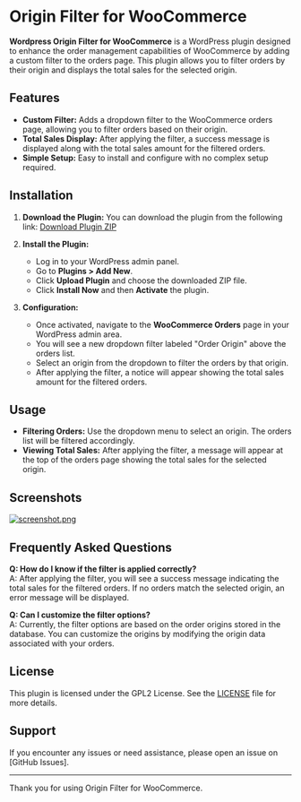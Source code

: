 # Origin Filter for WooCommerce

**Wordpress Origin Filter for WooCommerce** 
is a WordPress plugin designed to enhance the order management capabilities of WooCommerce by adding a custom filter to the orders page. This plugin allows you to filter orders by their origin and displays the total sales for the selected origin.

## Features
- **Custom Filter:** Adds a dropdown filter to the WooCommerce orders page, allowing you to filter orders based on their origin.
- **Total Sales Display:** After applying the filter, a success message is displayed along with the total sales amount for the filtered orders.
- **Simple Setup:** Easy to install and configure with no complex setup required.

## Installation
1. **Download the Plugin:**
   You can download the plugin from the following link:
  [Download Plugin ZIP](https://drive.google.com/file/d/16IlEqrkdMvLor1_UK7L2FbXtGV6Wi2yT/view?usp=sharing)

2. **Install the Plugin:**
   - Log in to your WordPress admin panel.
   - Go to **Plugins > Add New**.
   - Click **Upload Plugin** and choose the downloaded ZIP file.
   - Click **Install Now** and then **Activate** the plugin.

3. **Configuration:**
   - Once activated, navigate to the **WooCommerce Orders** page in your WordPress admin area.
   - You will see a new dropdown filter labeled "Order Origin" above the orders list.
   - Select an origin from the dropdown to filter the orders by that origin.
   - After applying the filter, a notice will appear showing the total sales amount for the filtered orders.

## Usage
- **Filtering Orders:** Use the dropdown menu to select an origin. The orders list will be filtered accordingly.
- **Viewing Total Sales:** After applying the filter, a message will appear at the top of the orders page showing the total sales for the selected origin.

## Screenshots
[![screenshot.png](https://i.postimg.cc/vH7TmXRC/screenshot.png)](https://postimg.cc/KRzxqP85)

## Frequently Asked Questions

**Q: How do I know if the filter is applied correctly?**  
A: After applying the filter, you will see a success message indicating the total sales for the filtered orders. If no orders match the selected origin, an error message will be displayed.

**Q: Can I customize the filter options?**  
A: Currently, the filter options are based on the order origins stored in the database. You can customize the origins by modifying the origin data associated with your orders.

## License
This plugin is licensed under the GPL2 License. See the [LICENSE](LICENSE) file for more details.

## Support
If you encounter any issues or need assistance, please open an issue on [GitHub Issues].

---
Thank you for using Origin Filter for WooCommerce.

